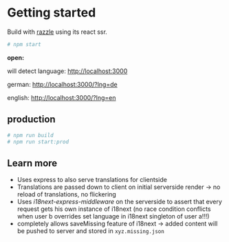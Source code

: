 # Getting started

Build with [razzle](https://github.com/jaredpalmer/razzle) using its react ssr.

```bash
# npm start
```

**open:**

will detect language: [http://localhost:3000](http://localhost:3000)

german: [http://localhost:3000/?lng=de](http://localhost:3000/?lng=de)

english: [http://localhost:3000/?lng=en](http://localhost:3000/?lng=en)


## production
```bash
# npm run build
# npm run start:prod
```

## Learn more

- Uses express to also serve translations for clientside
- Translations are passed down to client on initial serverside render -> no reload of translations, no flickering
- Uses *i18next-express-middleware* on the serverside to assert that every request gets his own instance of i18next (no race condition conflicts when user b overrides set language in i18next singleton of user a!!!)
- completely allows saveMissing feature of i18next -> added content will be pushed to server and stored in `xyz.missing.json`
